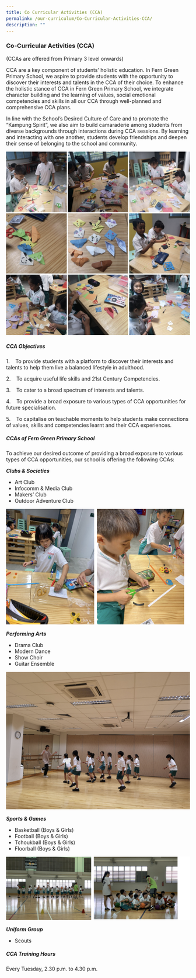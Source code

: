 ```yaml
---
title: Co Curricular Activities (CCA)
permalink: /our-curriculum/Co-Curricular-Activities-CCA/
description: ""
---
```

### **Co-Curricular Activities (CCA)**

(CCAs are offered from Primary 3 level onwards)

CCA are a key component of students’ holistic education. In Fern Green Primary School, we aspire to provide students with the opportunity to discover their interests and talents in the CCA of their choice. To enhance the holistic stance of CCA in Fern Green Primary School, we integrate character building and the learning of values, social emotional competencies and skills in all our CCA through well-planned and comprehensive CCA plans.

In line with the School’s Desired Culture of Care and to promote the “Kampung Spirit”, we also aim to build camaraderie among students from diverse backgrounds through interactions during CCA sessions. By learning and interacting with one another, students develop friendships and deepen their sense of belonging to the school and community.

![](/images/CCA/CCA.png)

##### **CCA Objectives**

1.    To provide students with a platform to discover their interests and talents to help them live a balanced lifestyle in adulthood.

2.    To acquire useful life skills and 21st Century Competencies.

3.    To cater to a broad spectrum of interests and talents.

4.    To provide a broad exposure to various types of CCA opportunities for future specialisation.

5.    To capitalise on teachable moments to help students make connections of values, skills and competencies learnt and their CCA experiences.

##### **CCAs of Fern Green Primary School**

To achieve our desired outcome of providing a broad exposure to various types of CCA opportunities, our school is offering the following CCAs:

**_Clubs & Societies_**

* Art Club  
* Infocomm & Media Club
* Makers’ Club
* Outdoor Adventure Club

![](/images/CCA/CCA2.png)

**_Performing Arts_**  

* Drama Club                                   
* Modern Dance
* Show Choir
* Guitar Ensemble

![](/images/CCA/CCA3.png)

**_Sports & Games_**

* Basketball (Boys & Girls)
* Football (Boys & Girls)
* Tchoukball (Boys & Girls)
* Floorball (Boys & Girls)

![](/images/CCA/CCA4.png)

**_Uniform Group_**

* Scouts

##### **CCA Training Hours**

Every Tuesday, 2.30 p.m. to 4.30 p.m.